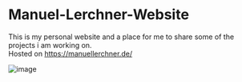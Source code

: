 # Manuel-Lerchner-Website

This is my personal website and a place for me to share some of the projects i am working on.\
Hosted on https://manuellerchner.de/


![image](https://user-images.githubusercontent.com/54124311/160502539-2eafd862-8b12-4e1f-8d01-4039238a457d.png)

